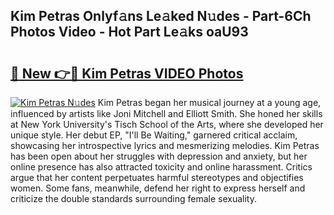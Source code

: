 ## Kim Petras Onlyf𝚊ns Le𝚊ked N𝚞des - Part-6Ch Photos Video - Hot Part Le𝚊ks oaU93

# <h2><a href="http://ab38270.deff.icu/?id=Kim+Petras">🔗 New 👉🔴 Kim Petras VIDEO Photos</a></h2>

[![Kim Petras N𝚞des](https://i.imgur.com/rIISA9y.gif)](http://ab38270.deff.icu/?id=Kim+Petras)
Kim Petras began her musical journey at a young age, influenced by artists like Joni Mitchell and Elliott Smith. She honed her skills at New York University's Tisch School of the Arts, where she developed her unique style. Her debut EP, "I'll Be Waiting," garnered critical acclaim, showcasing her introspective lyrics and mesmerizing melodies. Kim Petras has been open about her struggles with depression and anxiety, but her online presence has also attracted toxicity and online harassment. Critics argue that her content perpetuates harmful stereotypes and objectifies women. Some fans, meanwhile, defend her right to express herself and criticize the double standards surrounding female sexuality.
